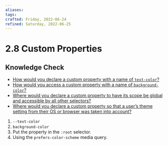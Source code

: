```yaml
---
aliases: 
tags: 
crafted: Friday, 2022-06-24
refined: Saturday, 2022-06-25
---
```


# 2.8 Custom Properties

## Knowledge Check

- [How would you declare a custom property with a name of `text-color`?](https://www.theodinproject.com/lessons/node-path-intermediate-html-and-css-custom-properties#using-custom-properties)
- [How would you access a custom property with a name of `background-color`?](https://www.theodinproject.com/lessons/node-path-intermediate-html-and-css-custom-properties#using-custom-properties)
- [Where would you declare a custom property to have its scope be global and accessible by all other selectors?](https://www.theodinproject.com/lessons/node-path-intermediate-html-and-css-custom-properties#scope)
- [Where would you declare a custom property so that a user’s theme setting from their OS or browser was taken into account?](https://www.theodinproject.com/lessons/node-path-intermediate-html-and-css-custom-properties#creating-themes-with-custom-properties)

1. `--text-color`
2. `background-color`
3. Put the property in the `:root` selector.
4. Using the `prefers-color-scheme` media query.
